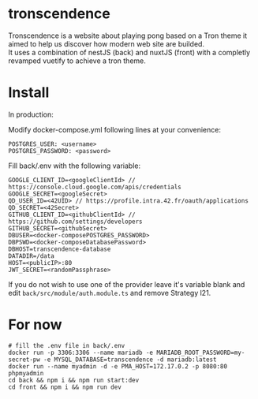 # tronscendence

Tronscendence is a website about playing pong based on a Tron theme it aimed to help us discover how modern web site are builded.  
It uses a combination of nestJS (back) and nuxtJS (front) with a completly revamped vuetify to achieve a tron theme.

# Install
In production:

Modify docker-compose.yml following lines at your convenience:
```
POSTGRES_USER: <username>
POSTGRES_PASSWORD: <password>
```

Fill back/.env with the following variable:
```
GOOGLE_CLIENT_ID=<googleClientId> // https://console.cloud.google.com/apis/credentials
GOOGLE_SECRET=<googleSecret>
QD_USER_ID=<42UID> // https://profile.intra.42.fr/oauth/applications
QD_SECRET=<42Secret>
GITHUB_CLIENT_ID=<githubClientId> // https://github.com/settings/developers
GITHUB_SECRET=<githubSecret>
DBUSER=<docker-composePOSTGRES_PASSWORD>
DBPSWD=<docker-composeDatabasePassword>
DBHOST=transcendence-database
DATADIR=/data
HOST=<publicIP>:80
JWT_SECRET=<randomPassphrase>
```

If you do not wish to use one of the provider leave it's variable blank and edit `back/src/module/auth.module.ts` and remove <provider>Strategy l21.  

# For now
```
# fill the .env file in back/.env
docker run -p 3306:3306 --name mariadb -e MARIADB_ROOT_PASSWORD=my-secret-pw -e MYSQL_DATABASE=transcendence -d mariadb:latest
docker run --name myadmin -d -e PMA_HOST=172.17.0.2 -p 8080:80 phpmyadmin
cd back && npm i && npm run start:dev
cd front && npm i && npm run dev
```
